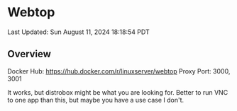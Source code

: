 # Webtop

Last Updated: Sun August 11, 2024 18:18:54 PDT

## Overview

Docker Hub: https://hub.docker.com/r/linuxserver/webtop
Proxy Port: 3000, 3001

It works, but distrobox might be what you are looking for.
Better to run VNC to one app than this, but maybe you have a use case I don't.
